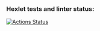 ### Hexlet tests and linter status:
[![Actions Status](https://github.com/reflectorno/frontend-project-46/actions/workflows/hexlet-check.yml/badge.svg)](https://github.com/reflectorno/frontend-project-46/actions)